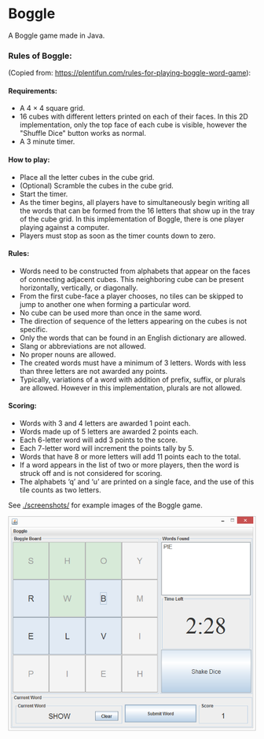 # Boggle

A Boggle game made in Java.

### Rules of Boggle:
(Copied from: https://plentifun.com/rules-for-playing-boggle-word-game):

#### Requirements:
- A 4 × 4 square grid.
- 16 cubes with different letters printed on each of their faces. In this 2D implementation, only the top face of each cube is visible, however the "Shuffle Dice" button works as normal.
- A 3 minute timer.

#### How to play:

- Place all the letter cubes in the cube grid.
- (Optional) Scramble the cubes in the cube grid.
- Start the timer.
- As the timer begins, all players have to simultaneously begin writing all the words that can be formed from the 16 letters that show up in the tray of the cube grid. In this implementation of Boggle, there is one player playing against a computer.
- Players must stop as soon as the timer counts down to zero.

#### Rules:

- Words need to be constructed from alphabets that appear on the faces of connecting adjacent cubes. This neighboring cube can be present horizontally, vertically, or diagonally.
- From the first cube-face a player chooses, no tiles can be skipped to jump to another one when forming a particular word.
- No cube can be used more than once in the same word.
- The direction of sequence of the letters appearing on the cubes is not specific.
- Only the words that can be found in an English dictionary are allowed.
- Slang or abbreviations are not allowed.
- No proper nouns are allowed.
- The created words must have a minimum of 3 letters. Words with less than three letters are not awarded any points.
- Typically, variations of a word with addition of prefix, suffix, or plurals are allowed. However in this implementation, plurals are not allowed.

#### Scoring:
- Words with 3 and 4 letters are awarded 1 point each.
- Words made up of 5 letters are awarded 2 points each.
- Each 6-letter word will add 3 points to the score.
- Each 7-letter word will increment the points tally by 5.
- Words that have 8 or more letters will add 11 points each to the total.
- If a word appears in the list of two or more players, then the word is struck off and is not considered for scoring.
- The alphabets ‘q’ and ‘u’ are printed on a single face, and the use of this tile counts as two letters.



See [./screenshots/](./screenshots/) for example images of the Boggle game.


![](/screenshots/example_game.png "Example Game")
